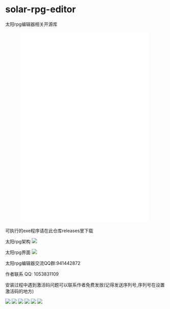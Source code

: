 # solar-rpg-editor
太阳rpg编辑器相关开源库


<iframe width="80%" height="600px" style="margin-left: 10%"
        src="//player.bilibili.com/player.html?aid=419174027&bvid=BV1BV411H7Rw&cid=368740390&page=1&high_quality=1"
        scrolling="no" border="0" frameborder="no" framespacing="0" allowfullscreen="true"></iframe>


可执行的exe程序请在此仓库releases里下载


太阳rpg架构
<img src="https://raw.githubusercontent.com/heduim-solar/solar-rpg-editor/main/%E5%A4%AA%E9%98%B3rpg%E6%9E%B6%E6%9E%84.jpg"/>

太阳rpg界面
<img src="https://raw.githubusercontent.com/heduim-solar/solar-rpg-editor/main/%E5%A4%AA%E9%98%B3rpg%E7%95%8C%E9%9D%A2.png"/>





太阳rpg编辑器交流QQ群:941442872

作者联系 QQ: 1053831109

安装过程中遇到激活码问题可以联系作者免费发放(记得发送序列号,序列号在设置激活码的地方)

<img src="https://github.com/heduim-solar/solar-rpg-editor/blob/main/%E9%A6%96%E9%A1%B5.png"/>

<img src="https://github.com/heduim-solar/solar-rpg-editor/raw/main/%E6%8F%92%E4%BB%B6%E7%AE%A1%E7%90%86.png"/>

<img src="https://github.com/heduim-solar/solar-rpg-editor/blob/main/%E6%A8%A1%E5%9E%8B%E6%89%B9%E9%87%8F%E9%A2%84%E8%A7%88.png"/>

<img src="https://github.com/heduim-solar/solar-rpg-editor/blob/main/%E6%A8%A1%E5%9E%8B%E7%BC%96%E8%BE%91.png"/>

<img src="https://github.com/heduim-solar/solar-rpg-editor/blob/main/%E6%A8%A1%E5%9E%8B%E9%A2%84%E8%A7%88.png"/>

<img src="https://github.com/heduim-solar/solar-rpg-editor/blob/main/%E5%9B%BE%E7%89%87%E6%89%B9%E9%87%8F%E9%A2%84%E8%A7%88.png"/>


